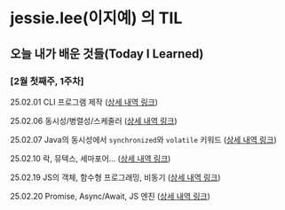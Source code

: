 # jessie.lee(이지예) 의 TIL

## 오늘 내가 배운 것들(Today I Learned)

### [2월 첫째주, 1주차]

25.02.01 CLI 프로그램 제작 ([상세 내역 링크](https://github.com/100-hours-a-week/jessie-til/blob/main/2025_FEB/2025-02-01.md))

25.02.06 동시성/병렬성/스케줄러 ([상세 내역 링크](https://github.com/100-hours-a-week/jessie-til/blob/main/2025_FEB/2025-02-06.md))

25.02.07 Java의 동시성에서 `synchronized`와 `volatile` 키워드 ([상세 내역 링크](https://github.com/100-hours-a-week/jessie-til/blob/main/2025_FEB/2025-02-06.md))

25.02.10 락, 뮤텍스, 세마포어... ([상세 내역 링크](https://github.com/100-hours-a-week/jessie-til/blob/main/2025_FEB/2025-02-10.md))

25.02.19 JS의 객체, 함수형 프로그래밍, 비동기 ([상세 내역 링크](https://github.com/100-hours-a-week/jessie-til/blob/main/2025_FEB/2025-02-19.md))

25.02.20 Promise, Async/Await, JS 엔진 ([상세 내역 링크](https://github.com/100-hours-a-week/jessie-til/blob/main/2025_FEB/2025-02-20.md))
